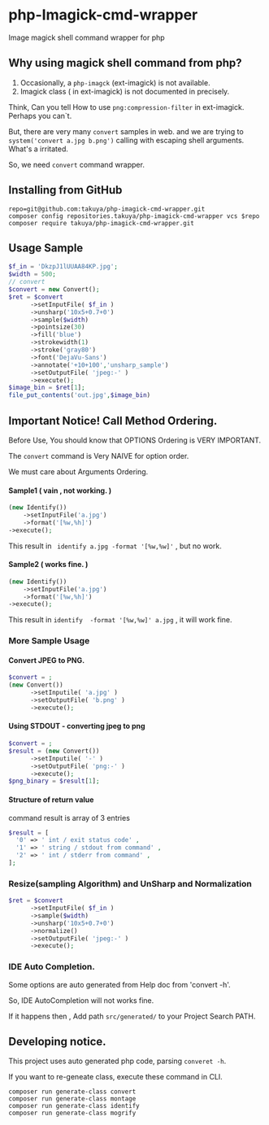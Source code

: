 # php-Imagick-cmd-wrapper
Image magick shell command wrapper for php

## Why using magick shell command from php?

1. Occasionally, a `php-imagck` (ext-imagick) is not available. 
2. Imagick class ( in ext-imagick) is not documented in precisely.

Think, Can you tell How to use `png:compression-filter` in ext-imagick. Perhaps you can`t. 

But, there are very many  `convert` samples in web. and we are trying to `system('convert a.jpg b.png')` calling with escaping shell arguments. What's a irritated.


So, we need `convert` command wrapper. 

## Installing from GitHub
```
repo=git@github.com:takuya/php-imagick-cmd-wrapper.git
composer config repositories.takuya/php-imagick-cmd-wrapper vcs $repo
composer require takuya/php-imagick-cmd-wrapper.git
```

## Usage Sample 

```php
$f_in = 'DkzpJ1lUUAA84KP.jpg';
$width = 500;
// convert
$convert = new Convert();
$ret = $convert
      ->setInputFile( $f_in )
      ->unsharp('10x5+0.7+0')
      ->sample($width)
      ->pointsize(30)
      ->fill('blue')
      ->strokewidth(1)
      ->stroke('gray80')
      ->font('DejaVu-Sans')
      ->annotate('+10+100','unsharp_sample')
      ->setOutputFile( 'jpeg:-' )
      ->execute();
$image_bin = $ret[1];
file_put_contents('out.jpg',$image_bin)    
```

## Important Notice! Call Method Ordering.

Before Use, You should know that OPTIONS Ordering is VERY IMPORTANT.

The `convert` command is Very NAIVE for option order.

We must care about Arguments Ordering.

#### Sample1 ( vain , not working. )
```php
(new Identify())
    ->setInputFile('a.jpg')
    ->format('[%w,%h]')
->execute();
```

This result in ` identify a.jpg -format '[%w,%w]'` , but no work.
#### Sample2 ( works fine. )
```php
(new Identify())
    ->setInputFile('a.jpg')
    ->format('[%w,%h]')
->execute();
```
This result in ` identify  -format '[%w,%w]' a.jpg ` , it will work fine.

### More Sample Usage

#### Convert JPEG to PNG.
```php
$convert = ;
(new Convert())
      ->setInputile( 'a.jpg' )
      ->setOutputFile( 'b.png' )
      ->execute();
```
#### Using STDOUT - converting jpeg to png  
```php
$convert = ;
$result = (new Convert())
      ->setInputile( '-' )
      ->setOutputFile( 'png:-' )
      ->execute();
$png_binary = $result[1];
```
####  Structure of return value 
command result is array of 3 entries
```php
$result = [
  '0' => ' int / exit status code' ,
  '1' => ' string / stdout from command' ,
  '2' => ' int / stderr from command' ,
];
 ```
### Resize(sampling Algorithm) and UnSharp and Normalization
```php
$ret = $convert
      ->setInputFile( $f_in )
      ->sample($width)
      ->unsharp('10x5+0.7+0')
      ->normalize()
      ->setOutputFile( 'jpeg:-' )
      ->execute();
```

### IDE Auto Completion.

Some options are auto generated from Help doc from 'convert -h'.

So, IDE AutoCompletion will not works fine.

If it happens then , Add path `src/generated/` to your Project Search PATH.

## Developing notice.

This project uses auto generated php code, parsing `converet -h`.

If you want to re-geneate class, execute these command in CLI.
```
composer run generate-class convert
composer run generate-class montage
composer run generate-class identify
composer run generate-class mogrify
 ```